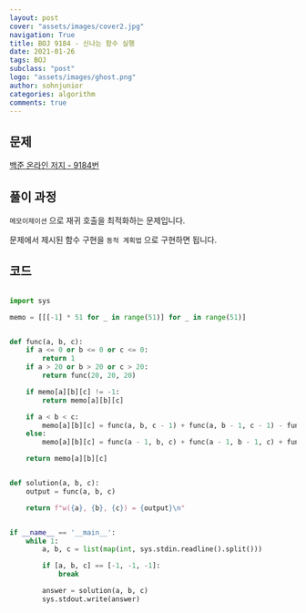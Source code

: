 ```yaml
---
layout: post
cover: "assets/images/cover2.jpg"
navigation: True
title: BOJ 9184 - 신나는 함수 실행
date: 2021-01-26
tags: BOJ
subclass: "post"
logo: "assets/images/ghost.png"
author: sohnjunior
categories: algorithm
comments: true
---
```


## 문제

[백준 온라인 저지 - 9184번](https://www.acmicpc.net/problem/9184)

## 풀이 과정

`메모이제이션` 으로 재귀 호출을 최적화하는 문제입니다.

문제에서 제시된 함수 구현을 `동적 계획법` 으로 구현하면 됩니다.

## 코드

```python

import sys

memo = [[[-1] * 51 for _ in range(51)] for _ in range(51)]


def func(a, b, c):
    if a <= 0 or b <= 0 or c <= 0:
        return 1
    if a > 20 or b > 20 or c > 20:
        return func(20, 20, 20)

    if memo[a][b][c] != -1:
        return memo[a][b][c]

    if a < b < c:
        memo[a][b][c] = func(a, b, c - 1) + func(a, b - 1, c - 1) - func(a, b - 1, c)
    else:
        memo[a][b][c] = func(a - 1, b, c) + func(a - 1, b - 1, c) + func(a - 1, b, c - 1) - func(a - 1, b - 1, c - 1)

    return memo[a][b][c]


def solution(a, b, c):
    output = func(a, b, c)

    return f"w({a}, {b}, {c}) = {output}\n"


if __name__ == '__main__':
    while 1:
        a, b, c = list(map(int, sys.stdin.readline().split()))

        if [a, b, c] == [-1, -1, -1]:
            break

        answer = solution(a, b, c)
        sys.stdout.write(answer)

```
